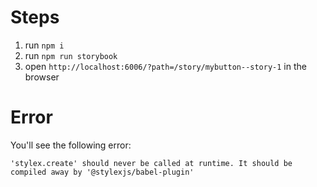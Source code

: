 # Steps
1. run `npm i`
2. run `npm run storybook`
3. open `http://localhost:6006/?path=/story/mybutton--story-1` in the browser

# Error
You'll see the following error:
```
'stylex.create' should never be called at runtime. It should be compiled away by '@stylexjs/babel-plugin'
```